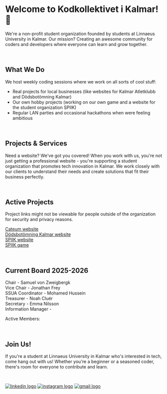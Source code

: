 # Welcome to Kodkollektivet i Kalmar! 🚀

We're a non-profit student organization founded by students at Linnaeus University in Kalmar. Our mission? Creating an awesome community for coders and developers where everyone can learn and grow together.

<br>

## What We Do

We host weekly coding sessions where we work on all sorts of cool stuff:
- Real projects for local businesses (like websites for Kalmar Atletklubb and Dödsbotömning Kalmar)
- Our own hobby projects (working on our own game and a website for the student organization SPIIK)
- Regular LAN parties and occasional hackathons when were feeling ambitious

<br>

## Projects & Services

Need a website? We've got you covered! When you work with us, you're not just getting a professional website - you're supporting a student organization that promotes tech innovation in Kalmar. We work closely with our clients to understand their needs and create solutions that fit their business perfectly.

<br>

## Active Projects

Project links might not be viewable for people outside of the organization for security and privacy reasons.

[Cateum website](https://github.com/KodkollektivetKalmar/cateum) 
<br>
[Dödsbotömning Kalmar website](https://github.com/KodkollektivetKalmar/dodsbotomningkalmar.se)
<br>
[SPIIK website](https://github.com/KodkollektivetKalmar/spiik.com)
<br>
[SPIIK game](https://github.com/KodkollektivetKalmar/SPIIKSPEL)

<br>

## Current Board 2025-2026

Chair - Samuel von Zweigbergk
<br>
Vice Chair - Jonathan Frey
<br>
SSUA Coordinator - Mohamed Hussein
<br>
Treasurer - Noah Cluér
<br>
Secretary - Emma Nilsson
<br>
Information Manager - 
<br>

Active Members:

<br>

## Join Us!

If you're a student at Linnaeus University in Kalmar who's interested in tech, come hang out with us! Whether you're a beginner or a seasoned coder, there's room for everyone to contribute and learn.

<br>

<p>
<a target="_blank" href="https://www.linkedin.com/company/kodkollektivet-kalmar/about/">  <img src="https://img.shields.io/static/v1?message=linkedin&logo=linkedin&label=&color=0077B5&logoColor=white&labelColor=&style=for-the-badge" alt="linkedin logo"  /></a>
<a target="_blank" href="https://www.instagram.com/kodkollektivetkalmar/" style="display: inline-block;">  <img src="https://img.shields.io/static/v1?message=Instagram&logo=instagram&label=&color=E4405F&logoColor=white&labelColor=&style=for-the-badge" alt="instagram logo"  /></a>
<a target="_blank" href="mailto:kodkollektivet@spiik.com">
  <img src="https://img.shields.io/static/v1?message=Gmail&logo=gmail&label=&color=D14836&logoColor=white&labelColor=&style=for-the-badge" alt="gmail logo"  /></a>
</p>
